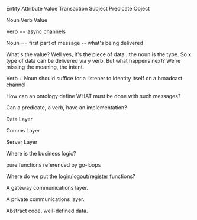 Entity Attribute Value Transaction
Subject Predicate Object

Noun Verb Value

Verb == async channels

Noun == first part of message -- what's being delivered

What's the value? Well yes, it's the piece of data.. the noun is the
type. So x type of data can be delivered via y verb. But what happens
next? We're missing the meaning, the intent. 

Verb + Noun should suffice for a listener to identity itself on a
broadcast channel

How can an ontology define WHAT must be done with such messages?

Can a predicate, a verb, have an implementation?



Data Layer

Comms Layer

Server Layer

Where is the business logic?

pure functions referenced by go-loops

Where do we put the login/logout/register functions?

A gateway communications layer.

A private communications layer.

Abstract code, well-defined data.
